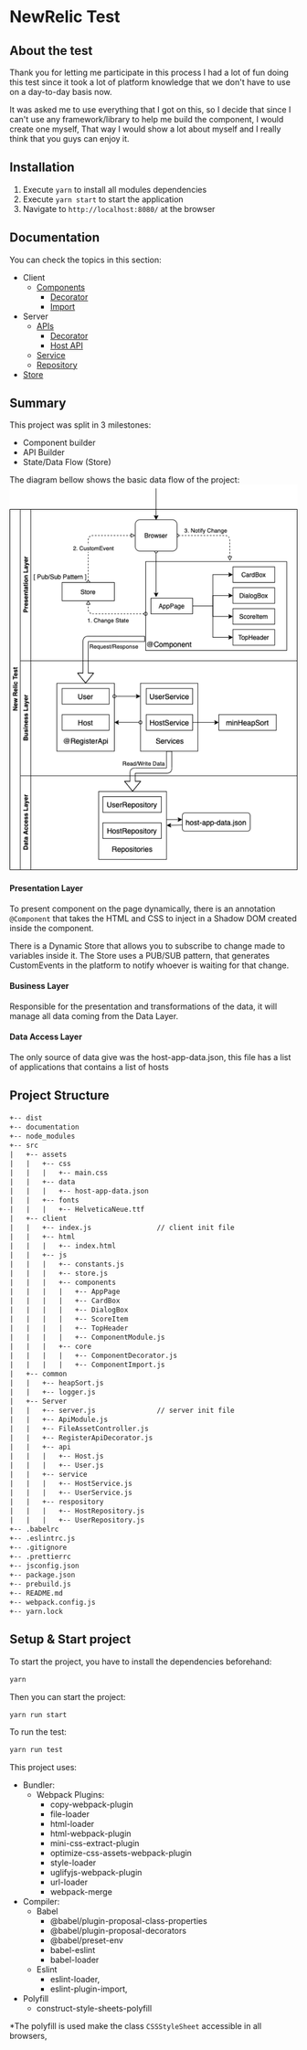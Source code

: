 # NewRelic Test

## About the test

Thank you for letting me participate in this process I had a lot of fun doing this test since it took a lot of platform knowledge that we don't have to use on a day-to-day basis now.

It was asked me to use everything that I got on this, so I decide that since I can't use any framework/library to help me build the component, I would create one myself, That way I would show a lot about myself and I really think that you guys can enjoy it.

## Installation

1. Execute `yarn` to install all modules dependencies
2. Execute `yarn start` to start the application
3. Navigate to `http://localhost:8080/` at the browser

## Documentation

You can check the topics in this section:

- Client
  - [Components](docs/component.md)
    - [Decorator](docs/component.md#decorator)
    - [Import](docs/component.md#import)
- Server
  - [APIs](docs/api.md)
    - [Decorator](docs/api.md#decorator)
    - [Host API](docs/api.md#host-api)
  - [Service](docs/service.md)
  - [Repository](docs/repository.md)
- [Store](docs/store.md)

## Summary

This project was split in 3 milestones:

- Component builder
- API Builder
- State/Data Flow (Store)

The diagram bellow shows the basic data flow of the project:
![Structure Diagram](/docs/Structure%20Diagram.png)

#### Presentation Layer

To present component on the page dynamically, there is an annotation `@Component` that takes the HTML and CSS to inject in a Shadow DOM created inside the component.

There is a Dynamic Store that allows you to subscribe to change made to variables inside it. The Store uses a PUB/SUB pattern, that generates CustomEvents in the platform to notify whoever is waiting for that change.

#### Business Layer

Responsible for the presentation and transformations of the data, it will manage all data coming from the Data Layer.

#### Data Access Layer

The only source of data give was the host-app-data.json, this file has a list of applications that contains a list of hosts

## Project Structure

```
+-- dist
+-- documentation
+-- node_modules
+-- src
|   +-- assets
|   |   +-- css
|   |   |   +-- main.css
|   |   +-- data
|   |   |   +-- host-app-data.json
|   |   +-- fonts
|   |   |   +-- HelveticaNeue.ttf
|   +-- client
|   |   +-- index.js                // client init file
|   |   +-- html
|   |   |   +-- index.html
|   |   +-- js
|   |   |   +-- constants.js
|   |   |   +-- store.js
|   |   |   +-- components
|   |   |   |   +-- AppPage
|   |   |   |   +-- CardBox
|   |   |   |   +-- DialogBox
|   |   |   |   +-- ScoreItem
|   |   |   |   +-- TopHeader
|   |   |   |   +-- ComponentModule.js
|   |   |   +-- core
|   |   |   |   +-- ComponentDecorator.js
|   |   |   |   +-- ComponentImport.js
|   +-- common
|   |   +-- heapSort.js
|   |   +-- logger.js
|   +-- Server
|   |   +-- server.js               // server init file
|   |   +-- ApiModule.js
|   |   +-- FileAssetController.js
|   |   +-- RegisterApiDecorator.js
|   |   +-- api
|   |   |   +-- Host.js
|   |   |   +-- User.js
|   |   +-- service
|   |   |   +-- HostService.js
|   |   |   +-- UserService.js
|   |   +-- respository
|   |   |   +-- HostRepository.js
|   |   |   +-- UserRepository.js
+-- .babelrc
+-- .eslintrc.js
+-- .gitignore
+-- .prettierrc
+-- jsconfig.json
+-- package.json
+-- prebuild.js
+-- README.md
+-- webpack.config.js
+-- yarn.lock
```

## Setup & Start project

To start the project, you have to install the dependencies beforehand:

```bash
yarn
```

Then you can start the project:

```bash
yarn run start
```

To run the test:

```bash
yarn run test
```

This project uses:

- Bundler:
  - Webpack
    Plugins:
    - copy-webpack-plugin
    - file-loader
    - html-loader
    - html-webpack-plugin
    - mini-css-extract-plugin
    - optimize-css-assets-webpack-plugin
    - style-loader
    - uglifyjs-webpack-plugin
    - url-loader
    - webpack-merge
- Compiler:
  - Babel
    - @babel/plugin-proposal-class-properties
    - @babel/plugin-proposal-decorators
    - @babel/preset-env
    - babel-eslint
    - babel-loader
  - Eslint
    - eslint-loader,
    - eslint-plugin-import,
- Polyfill
  - construct-style-sheets-polyfill

\*The polyfill is used make the class `CSSStyleSheet` accessible in all browsers,
